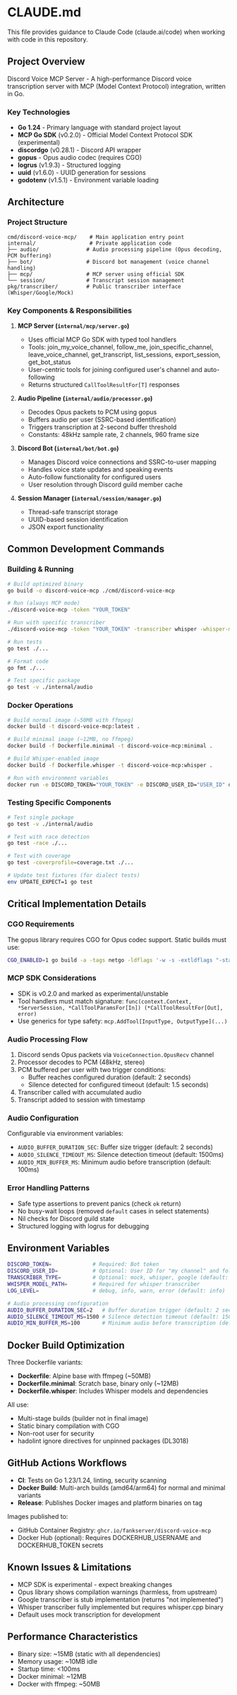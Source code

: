 # CLAUDE.md

This file provides guidance to Claude Code (claude.ai/code) when working with code in this repository.

## Project Overview

Discord Voice MCP Server - A high-performance Discord voice transcription server with MCP (Model Context Protocol) integration, written in Go.

### Key Technologies
- **Go 1.24** - Primary language with standard project layout
- **MCP Go SDK** (v0.2.0) - Official Model Context Protocol SDK (experimental)
- **discordgo** (v0.28.1) - Discord API wrapper
- **gopus** - Opus audio codec (requires CGO)
- **logrus** (v1.9.3) - Structured logging
- **uuid** (v1.6.0) - UUID generation for sessions
- **godotenv** (v1.5.1) - Environment variable loading

## Architecture

### Project Structure
```
cmd/discord-voice-mcp/    # Main application entry point
internal/                 # Private application code
├── audio/               # Audio processing pipeline (Opus decoding, PCM buffering)
├── bot/                 # Discord bot management (voice channel handling)
├── mcp/                 # MCP server using official SDK
└── session/             # Transcript session management
pkg/transcriber/         # Public transcriber interface (Whisper/Google/Mock)
```

### Key Components & Responsibilities

1. **MCP Server (`internal/mcp/server.go`)**
   - Uses official MCP Go SDK with typed tool handlers
   - Tools: join_my_voice_channel, follow_me, join_specific_channel, leave_voice_channel, get_transcript, list_sessions, export_session, get_bot_status
   - User-centric tools for joining configured user's channel and auto-following
   - Returns structured `CallToolResultFor[T]` responses

2. **Audio Pipeline (`internal/audio/processor.go`)**
   - Decodes Opus packets to PCM using gopus
   - Buffers audio per user (SSRC-based identification)
   - Triggers transcription at 2-second buffer threshold
   - Constants: 48kHz sample rate, 2 channels, 960 frame size

3. **Discord Bot (`internal/bot/bot.go`)**
   - Manages Discord voice connections and SSRC-to-user mapping
   - Handles voice state updates and speaking events
   - Auto-follow functionality for configured users
   - User resolution through Discord guild member cache

4. **Session Manager (`internal/session/manager.go`)**
   - Thread-safe transcript storage
   - UUID-based session identification
   - JSON export functionality

## Common Development Commands

### Building & Running
```bash
# Build optimized binary
go build -o discord-voice-mcp ./cmd/discord-voice-mcp

# Run (always MCP mode)
./discord-voice-mcp -token "YOUR_TOKEN"

# Run with specific transcriber
./discord-voice-mcp -token "YOUR_TOKEN" -transcriber whisper -whisper-model "path/to/model"

# Run tests
go test ./...

# Format code
go fmt ./...

# Test specific package
go test -v ./internal/audio
```

### Docker Operations
```bash
# Build normal image (~50MB with ffmpeg)
docker build -t discord-voice-mcp:latest .

# Build minimal image (~12MB, no ffmpeg)
docker build -f Dockerfile.minimal -t discord-voice-mcp:minimal .

# Build Whisper-enabled image
docker build -f Dockerfile.whisper -t discord-voice-mcp:whisper .

# Run with environment variables
docker run -e DISCORD_TOKEN="YOUR_TOKEN" -e DISCORD_USER_ID="USER_ID" discord-voice-mcp:latest
```

### Testing Specific Components
```bash
# Test single package
go test -v ./internal/audio

# Test with race detection
go test -race ./...

# Test with coverage
go test -coverprofile=coverage.txt ./...

# Update test fixtures (for dialect tests)
env UPDATE_EXPECT=1 go test
```

## Critical Implementation Details

### CGO Requirements
The gopus library requires CGO for Opus codec support. Static builds must use:
```bash
CGO_ENABLED=1 go build -a -tags netgo -ldflags '-w -s -extldflags "-static"'
```

### MCP SDK Considerations
- SDK is v0.2.0 and marked as experimental/unstable
- Tool handlers must match signature: `func(context.Context, *ServerSession, *CallToolParamsFor[In]) (*CallToolResultFor[Out], error)`
- Use generics for type safety: `mcp.AddTool[InputType, OutputType](...)`

### Audio Processing Flow
1. Discord sends Opus packets via `VoiceConnection.OpusRecv` channel
2. Processor decodes to PCM (48kHz, stereo)
3. PCM buffered per user with two trigger conditions:
   - Buffer reaches configured duration (default: 2 seconds)
   - Silence detected for configured timeout (default: 1.5 seconds)
4. Transcriber called with accumulated audio
5. Transcript added to session with timestamp

### Audio Configuration
Configurable via environment variables:
- `AUDIO_BUFFER_DURATION_SEC`: Buffer size trigger (default: 2 seconds)
- `AUDIO_SILENCE_TIMEOUT_MS`: Silence detection timeout (default: 1500ms)
- `AUDIO_MIN_BUFFER_MS`: Minimum audio before transcription (default: 100ms)

### Error Handling Patterns
- Safe type assertions to prevent panics (check `ok` return)
- No busy-wait loops (removed `default` cases in select statements)
- Nil checks for Discord guild state
- Structured logging with logrus for debugging

## Environment Variables
```bash
DISCORD_TOKEN=             # Required: Bot token
DISCORD_USER_ID=           # Optional: User ID for "my channel" and follow features
TRANSCRIBER_TYPE=          # Optional: mock, whisper, google (default: mock)
WHISPER_MODEL_PATH=        # Required for whisper transcriber
LOG_LEVEL=                 # debug, info, warn, error (default: info)

# Audio processing configuration
AUDIO_BUFFER_DURATION_SEC=2   # Buffer duration trigger (default: 2 seconds)
AUDIO_SILENCE_TIMEOUT_MS=1500 # Silence detection timeout (default: 1500ms)
AUDIO_MIN_BUFFER_MS=100       # Minimum audio before transcription (default: 100ms)
```

## Docker Build Optimization
Three Dockerfile variants:
- **Dockerfile**: Alpine base with ffmpeg (~50MB)
- **Dockerfile.minimal**: Scratch base, binary only (~12MB)
- **Dockerfile.whisper**: Includes Whisper models and dependencies

All use:
- Multi-stage builds (builder not in final image)
- Static binary compilation with CGO
- Non-root user for security
- hadolint ignore directives for unpinned packages (DL3018)

## GitHub Actions Workflows
- **CI**: Tests on Go 1.23/1.24, linting, security scanning
- **Docker Build**: Multi-arch builds (amd64/arm64) for normal and minimal variants
- **Release**: Publishes Docker images and platform binaries on tag

Images published to:
- GitHub Container Registry: `ghcr.io/fankserver/discord-voice-mcp`
- Docker Hub (optional): Requires DOCKERHUB_USERNAME and DOCKERHUB_TOKEN secrets

## Known Issues & Limitations
- MCP SDK is experimental - expect breaking changes
- Opus library shows compilation warnings (harmless, from upstream)
- Google transcriber is stub implementation (returns "not implemented")
- Whisper transcriber fully implemented but requires whisper.cpp binary
- Default uses mock transcription for development

## Performance Characteristics
- Binary size: ~15MB (static with all dependencies)
- Memory usage: ~10MB idle
- Startup time: <100ms
- Docker minimal: ~12MB
- Docker with ffmpeg: ~50MB